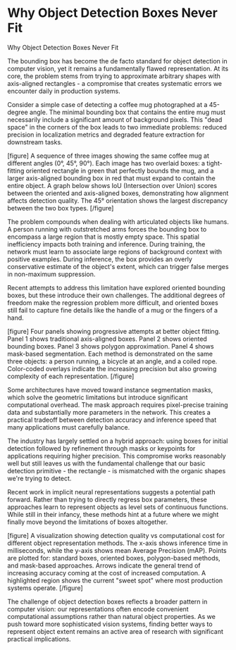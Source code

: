 # Why Object Detection Boxes Never Fit

Why Object Detection Boxes Never Fit

The bounding box has become the de facto standard for object detection in computer vision, yet it remains a fundamentally flawed representation. At its core, the problem stems from trying to approximate arbitrary shapes with axis-aligned rectangles - a compromise that creates systematic errors we encounter daily in production systems.

Consider a simple case of detecting a coffee mug photographed at a 45-degree angle. The minimal bounding box that contains the entire mug must necessarily include a significant amount of background pixels. This "dead space" in the corners of the box leads to two immediate problems: reduced precision in localization metrics and degraded feature extraction for downstream tasks.

[figure]
A sequence of three images showing the same coffee mug at different angles (0°, 45°, 90°). Each image has two overlaid boxes: a tight-fitting oriented rectangle in green that perfectly bounds the mug, and a larger axis-aligned bounding box in red that must expand to contain the entire object. A graph below shows IoU (Intersection over Union) scores between the oriented and axis-aligned boxes, demonstrating how alignment affects detection quality. The 45° orientation shows the largest discrepancy between the two box types.
[/figure]

The problem compounds when dealing with articulated objects like humans. A person running with outstretched arms forces the bounding box to encompass a large region that is mostly empty space. This spatial inefficiency impacts both training and inference. During training, the network must learn to associate large regions of background context with positive examples. During inference, the box provides an overly conservative estimate of the object's extent, which can trigger false merges in non-maximum suppression.

Recent attempts to address this limitation have explored oriented bounding boxes, but these introduce their own challenges. The additional degrees of freedom make the regression problem more difficult, and oriented boxes still fail to capture fine details like the handle of a mug or the fingers of a hand.

[figure]
Four panels showing progressive attempts at better object fitting. Panel 1 shows traditional axis-aligned boxes. Panel 2 shows oriented bounding boxes. Panel 3 shows polygon approximation. Panel 4 shows mask-based segmentation. Each method is demonstrated on the same three objects: a person running, a bicycle at an angle, and a coiled rope. Color-coded overlays indicate the increasing precision but also growing complexity of each representation.
[/figure]

Some architectures have moved toward instance segmentation masks, which solve the geometric limitations but introduce significant computational overhead. The mask approach requires pixel-precise training data and substantially more parameters in the network. This creates a practical tradeoff between detection accuracy and inference speed that many applications must carefully balance.

The industry has largely settled on a hybrid approach: using boxes for initial detection followed by refinement through masks or keypoints for applications requiring higher precision. This compromise works reasonably well but still leaves us with the fundamental challenge that our basic detection primitive - the rectangle - is mismatched with the organic shapes we're trying to detect.

Recent work in implicit neural representations suggests a potential path forward. Rather than trying to directly regress box parameters, these approaches learn to represent objects as level sets of continuous functions. While still in their infancy, these methods hint at a future where we might finally move beyond the limitations of boxes altogether.

[figure]
A visualization showing detection quality vs computational cost for different object representation methods. The x-axis shows inference time in milliseconds, while the y-axis shows mean Average Precision (mAP). Points are plotted for: standard boxes, oriented boxes, polygon-based methods, and mask-based approaches. Arrows indicate the general trend of increasing accuracy coming at the cost of increased computation. A highlighted region shows the current "sweet spot" where most production systems operate.
[/figure]

The challenge of object detection boxes reflects a broader pattern in computer vision: our representations often encode convenient computational assumptions rather than natural object properties. As we push toward more sophisticated vision systems, finding better ways to represent object extent remains an active area of research with significant practical implications.